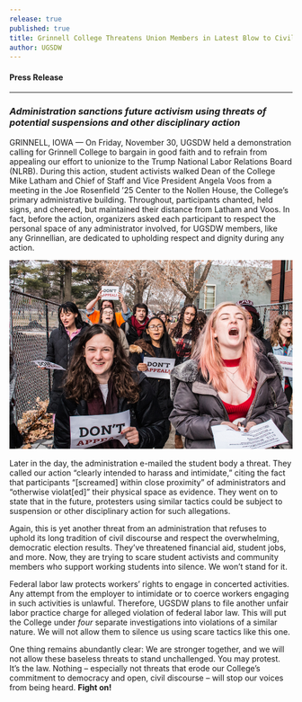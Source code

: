 ```yaml
---
release: true
published: true
title: Grinnell College Threatens Union Members in Latest Blow to Civil Discourse
author: UGSDW
---
```

#### Press Release

***

### *Administration sanctions future activism using threats of potential suspensions and other disciplinary action*

GRINNELL, IOWA — On Friday, November 30, UGSDW held a demonstration calling for Grinnell College to bargain in good faith and to refrain from appealing our effort to unionize to the Trump National Labor Relations Board (NLRB).  During this action, student activists walked Dean of the College Mike Latham and Chief of Staff and Vice President Angela Voos from a meeting in the Joe Rosenfield ’25 Center to the Nollen House, the College’s primary administrative building. Throughout, participants chanted, held signs, and cheered, but maintained their distance from Latham and Voos. In fact, before the action, organizers asked each participant to respect the personal space of any administrator involved, for UGSDW members, like any Grinnellian, are dedicated to upholding respect and dignity during any action.

![Student protesters marching](/assets/uploads/student_protest.jpg)

Later in the day, the administration e-mailed the student body a threat. They called our action “clearly intended to harass and intimidate,” citing the fact that participants “[screamed] within close proximity” of administrators and “otherwise violat[ed]” their physical space as evidence. They went on to state that in the future, protesters using similar tactics could be subject to suspension or other disciplinary action for such allegations.

Again, this is yet another threat from an administration that refuses to uphold its long tradition of civil discourse and respect the overwhelming, democratic election results. They’ve threatened financial aid, student jobs, and more. Now, they are trying to scare student activists and community members who support working students into silence. We won’t stand for it.

Federal labor law protects workers’ rights to engage in concerted activities. Any attempt from the employer to intimidate or to coerce workers engaging in such activities is unlawful. Therefore, UGSDW plans to file another unfair labor practice charge for alleged violation of federal labor law. This will put the College under *four* separate investigations into violations of a similar nature.  We will not allow them to silence us using scare tactics like this one.

One thing remains abundantly clear: We are stronger together, and we will not allow these baseless threats to stand unchallenged. You may protest. It’s the law. Nothing – especially not threats that erode our College’s commitment to democracy and open, civil discourse – will stop our voices from being heard. **Fight on!**
